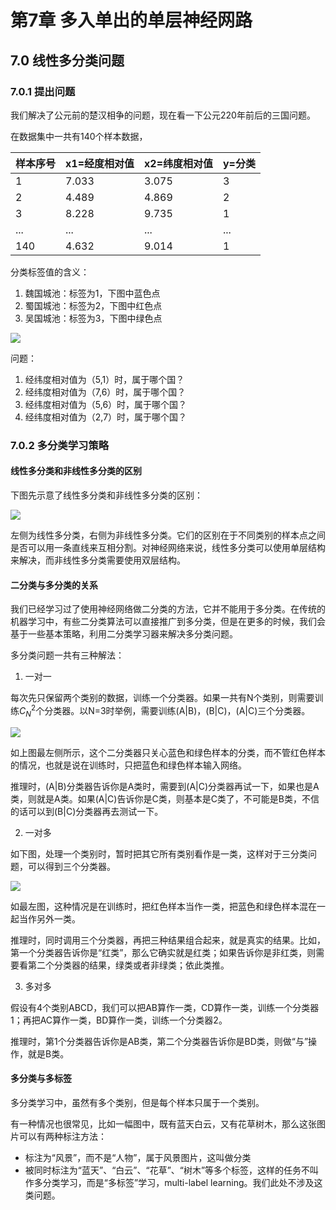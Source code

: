 <!--Copyright © Microsoft Corporation. All rights reserved.
  适用于[License](https://github.com/Microsoft/ai-edu/blob/master/LICENSE.md)版权许可-->
  
# 第7章 多入单出的单层神经网路

## 7.0 线性多分类问题

### 7.0.1 提出问题

我们解决了公元前的楚汉相争的问题，现在看一下公元220年前后的三国问题。

在数据集中一共有140个样本数据，

|样本序号|x1=经度相对值|x2=纬度相对值|y=分类|
|---|---|---|---|
|1|7.033|3.075|3|
|2|4.489|4.869|2|
|3|8.228|9.735|1|
|...|...|...|...|
|140|4.632|9.014|1|

分类标签值的含义：

1. 魏国城池：标签为1，下图中蓝色点
2. 蜀国城池：标签为2，下图中红色点
3. 吴国城池：标签为3，下图中绿色点

<img src="../Images/7/source_data.png" ch="500" />

问题：

1. 经纬度相对值为（5,1）时，属于哪个国？
2. 经纬度相对值为（7,6）时，属于哪个国？
3. 经纬度相对值为（5,6）时，属于哪个国？
4. 经纬度相对值为（2,7）时，属于哪个国？
 
### 7.0.2 多分类学习策略

#### 线性多分类和非线性多分类的区别

下图先示意了线性多分类和非线性多分类的区别：

<img src="../Images/7/linear_vs_nonlinear.png" />

左侧为线性多分类，右侧为非线性多分类。它们的区别在于不同类别的样本点之间是否可以用一条直线来互相分割。对神经网络来说，线性多分类可以使用单层结构来解决，而非线性多分类需要使用双层结构。

#### 二分类与多分类的关系

我们已经学习过了使用神经网络做二分类的方法，它并不能用于多分类。在传统的机器学习中，有些二分类算法可以直接推广到多分类，但是在更多的时候，我们会基于一些基本策略，利用二分类学习器来解决多分类问题。

多分类问题一共有三种解法：
1. 一对一
   
每次先只保留两个类别的数据，训练一个分类器。如果一共有N个类别，则需要训练$C^2_N$个分类器。以N=3时举例，需要训练(A|B)，(B|C)，(A|C)三个分类器。

<img src="../Images/7/one_vs_one.png" />

如上图最左侧所示，这个二分类器只关心蓝色和绿色样本的分类，而不管红色样本的情况，也就是说在训练时，只把蓝色和绿色样本输入网络。
   
推理时，(A|B)分类器告诉你是A类时，需要到(A|C)分类器再试一下，如果也是A类，则就是A类。如果(A|C)告诉你是C类，则基本是C类了，不可能是B类，不信的话可以到(B|C)分类器再去测试一下。

2. 一对多
   
如下图，处理一个类别时，暂时把其它所有类别看作是一类，这样对于三分类问题，可以得到三个分类器。

<img src="../Images/7/one_vs_multiple.png" />

如最左图，这种情况是在训练时，把红色样本当作一类，把蓝色和绿色样本混在一起当作另外一类。

推理时，同时调用三个分类器，再把三种结果组合起来，就是真实的结果。比如，第一个分类器告诉你是“红类”，那么它确实就是红类；如果告诉你是非红类，则需要看第二个分类器的结果，绿类或者非绿类；依此类推。

3. 多对多

假设有4个类别ABCD，我们可以把AB算作一类，CD算作一类，训练一个分类器1；再把AC算作一类，BD算作一类，训练一个分类器2。
    
推理时，第1个分类器告诉你是AB类，第二个分类器告诉你是BD类，则做“与”操作，就是B类。

#### 多分类与多标签

多分类学习中，虽然有多个类别，但是每个样本只属于一个类别。

有一种情况也很常见，比如一幅图中，既有蓝天白云，又有花草树木，那么这张图片可以有两种标注方法：
- 标注为“风景”，而不是“人物”，属于风景图片，这叫做分类
- 被同时标注为“蓝天”、“白云”、“花草”、“树木”等多个标签，这样的任务不叫作多分类学习，而是“多标签”学习，multi-label learning。我们此处不涉及这类问题。
